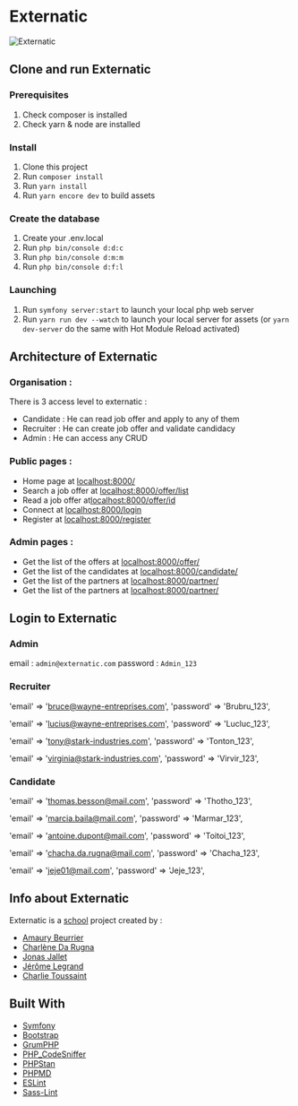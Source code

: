 # Externatic

![Externatic](https://i.imgur.com/zMuSY2p.jpg)

## Clone and run Externatic


### Prerequisites

1. Check composer is installed
2. Check yarn & node are installed


### Install

1. Clone this project
2. Run `composer install`
3. Run `yarn install`
4. Run `yarn encore dev` to build assets


### Create the database

1. Create your .env.local
2. Run `php bin/console d:d:c`
3. Run `php bin/console d:m:m`
4. Run `php bin/console d:f:l` 


### Launching

1. Run `symfony server:start` to launch your local php web server
2. Run `yarn run dev --watch` to launch your local server for assets (or `yarn dev-server` do the same with Hot Module Reload activated)


## Architecture of Externatic

### Organisation :
There is 3 access level to externatic :

* Candidate : He can read job offer and apply to any of them
* Recruiter : He can create job offer and validate candidacy  
* Admin : He can access any CRUD 

### Public pages :
* Home page at [localhost:8000/](http://localhost:8000/)
* Search a job offer at [localhost:8000/offer/list](http://localhost:8000/offer/list)
* Read a job offer at[localhost:8000/offer/id](http://localhost:8000/offer/8)
* Connect at [localhost:8000/login](http://localhost:8000/login)
* Register at [localhost:8000/register](http://localhost:8000/register)

### Admin pages :
* Get the list of the offers at [localhost:8000/offer/](http://localhost:8000/offer/)
* Get the list of the candidates at [localhost:8000/candidate/](http://localhost:8000/candidate/)
* Get the list of the partners at [localhost:8000/partner/](http://localhost:8000/partner/)
* Get the list of the partners at [localhost:8000/partner/](http://localhost:8000/partner/)



## Login to Externatic

### Admin

email : `admin@externatic.com`
password : `Admin_123`


### Recruiter

'email' => 'bruce@wayne-entreprises.com',
'password' => 'Brubru_123',

'email' => 'lucius@wayne-entreprises.com',
'password' => 'Lucluc_123',

'email' => 'tony@stark-industries.com',
'password' => 'Tonton_123',

'email' => 'virginia@stark-industries.com',
'password' => 'Virvir_123',


### Candidate

'email' => 'thomas.besson@mail.com',
'password' => 'Thotho_123',

'email' => 'marcia.baila@mail.com',
'password' => 'Marmar_123',

'email' => 'antoine.dupont@mail.com',
'password' => 'Toitoi_123',

'email' => 'chacha.da.rugna@mail.com',
'password' => 'Chacha_123',

'email' => 'jeje01@mail.com',
'password' => 'Jeje_123',


## Info about Externatic

Externatic is a [school](https://www.wildcodeschool.com/) project created by :

* [Amaury Beurrier](https://github.com/AmauBe)
* [Charlène Da Rugna](https://github.com/CharleneDR)
* [Jonas Jallet](https://github.com/JonasJallet)
* [Jérôme Legrand](https://github.com/jlegrand-79)
* [Charlie Toussaint](https://github.com/charlietoussaint)


## Built With

* [Symfony](https://github.com/symfony/symfony)
* [Bootstrap](https://getbootstrap.com/)
* [GrumPHP](https://github.com/phpro/grumphp)
* [PHP_CodeSniffer](https://github.com/squizlabs/PHP_CodeSniffer)
* [PHPStan](https://github.com/phpstan/phpstan)
* [PHPMD](http://phpmd.org)
* [ESLint](https://eslint.org/)
* [Sass-Lint](https://github.com/sasstools/sass-lint)
